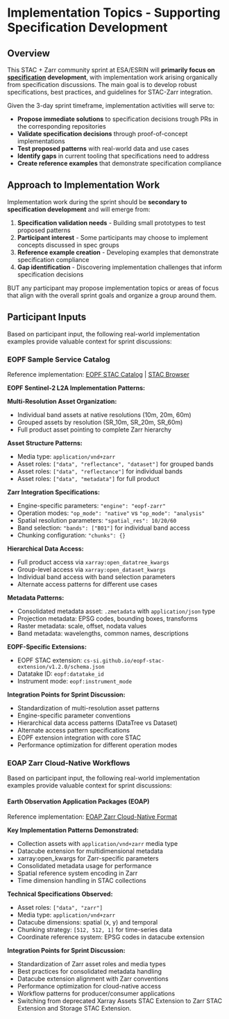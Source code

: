 # Implementation Topics - Supporting Specification Development

## Overview

This STAC + Zarr community sprint at ESA/ESRIN will **primarily focus on [specification](specification-topics.md) development**, with implementation work arising organically from specification discussions. The main goal is to develop robust specifications, best practices, and guidelines for STAC-Zarr integration.

Given the 3-day sprint timeframe, implementation activities will serve to:

- **Propose immediate solutions** to specification decisions trough PRs in the corresponding repositories
- **Validate specification decisions** through proof-of-concept implementations
- **Test proposed patterns** with real-world data and use cases
- **Identify gaps** in current tooling that specifications need to address
- **Create reference examples** that demonstrate specification compliance

## Approach to Implementation Work

Implementation work during the sprint should be **secondary to specification development** and will emerge from:

1. **Specification validation needs** - Building small prototypes to test proposed patterns
2. **Participant interest** - Some participants may choose to implement concepts discussed in spec groups
3. **Reference example creation** - Developing examples that demonstrate specification compliance
4. **Gap identification** - Discovering implementation challenges that inform specification decisions

BUT any participant may propose implementation topics or areas of focus that align with the overall sprint goals and organize a group around them.

## Participant Inputs

Based on participant input, the following real-world implementation examples provide valuable context for sprint discussions:

### EOPF Sample Service Catalog

Reference implementation: [EOPF STAC Catalog](https://stac.core.eopf.eodc.eu/) | [STAC Browser](https://stac.browser.user.eopf.eodc.eu/)

**EOPF Sentinel-2 L2A Implementation Patterns:**

**Multi-Resolution Asset Organization:**

- Individual band assets at native resolutions (10m, 20m, 60m)
- Grouped assets by resolution (SR_10m, SR_20m, SR_60m)
- Full product asset pointing to complete Zarr hierarchy

**Asset Structure Patterns:**

- Media type: `application/vnd+zarr`
- Asset roles: `["data", "reflectance", "dataset"]` for grouped bands
- Asset roles: `["data", "reflectance"]` for individual bands
- Asset roles: `["data", "metadata"]` for full product

**Zarr Integration Specifications:**

- Engine-specific parameters: `"engine": "eopf-zarr"`
- Operation modes: `"op_mode": "native"` vs `"op_mode": "analysis"`
- Spatial resolution parameters: `"spatial_res": 10/20/60`
- Band selection: `"bands": ["B01"]` for individual band access
- Chunking configuration: `"chunks": {}`

**Hierarchical Data Access:**

- Full product access via `xarray:open_datatree_kwargs`
- Group-level access via `xarray:open_dataset_kwargs`
- Individual band access with band selection parameters
- Alternate access patterns for different use cases

**Metadata Patterns:**

- Consolidated metadata asset: `.zmetadata` with `application/json` type
- Projection metadata: EPSG codes, bounding boxes, transforms
- Raster metadata: scale, offset, nodata values
- Band metadata: wavelengths, common names, descriptions

**EOPF-Specific Extensions:**

- EOPF STAC extension: `cs-si.github.io/eopf-stac-extension/v1.2.0/schema.json`
- Datatake ID: `eopf:datatake_id`
- Instrument mode: `eopf:instrument_mode`

**Integration Points for Sprint Discussion:**

- Standardization of multi-resolution asset patterns
- Engine-specific parameter conventions
- Hierarchical data access patterns (DataTree vs Dataset)
- Alternate access pattern specifications
- EOPF extension integration with core STAC
- Performance optimization for different operation modes

### EOAP Zarr Cloud-Native Workflows

Based on participant input, the following real-world implementation examples provide valuable context for sprint discussions:

#### Earth Observation Application Packages (EOAP)

Reference implementation: [EOAP Zarr Cloud-Native Format](https://eoap.github.io/zarr-cloud-native-format/exploitation/)

**Key Implementation Patterns Demonstrated:**

- Collection assets with `application/vnd+zarr` media type
- Datacube extension for multidimensional metadata
- xarray:open_kwargs for Zarr-specific parameters
- Consolidated metadata usage for performance
- Spatial reference system encoding in Zarr
- Time dimension handling in STAC collections

**Technical Specifications Observed:**

- Asset roles: `["data", "zarr"]`
- Media type: `application/vnd+zarr`
- Datacube dimensions: spatial (x, y) and temporal
- Chunking strategy: `[512, 512, 1]` for time-series data
- Coordinate reference system: EPSG codes in datacube extension

**Integration Points for Sprint Discussion:**

- Standardization of Zarr asset roles and media types
- Best practices for consolidated metadata handling
- Datacube extension alignment with Zarr conventions
- Performance optimization for cloud-native access
- Workflow patterns for producer/consumer applications
- Switching from deprecated Xarray Assets STAC Extension to Zarr STAC Extension and Storage STAC Extension.
